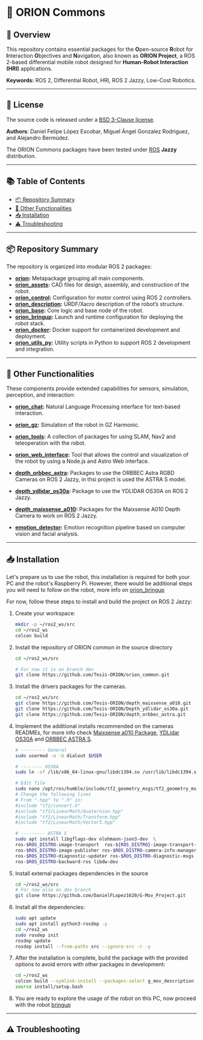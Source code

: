 # 🤖 ORION Commons

## 🌟 Overview

This repository contains essential packages for the **O**pen-source **R**obot for **I**nteraction **O**bjectives and **N**avigation, also known as **ORION Project**, a ROS 2-based differential mobile robot designed for **Human-Robot Interaction (HRI)** applications.

**Keywords:** ROS 2, Differential Robot, HRI, ROS 2 Jazzy, Low-Cost Robotics.

---

## 📝 License

The source code is released under a [BSD 3-Clause license](/LICENSE).

**Authors**: Daniel Felipe López Escobar, Miguel Ángel Gonzalez Rodriguez, and Alejandro Bermúdez.

The ORION Commons packages have been tested under [ROS](https://www.ros.org/) **Jazzy** distribution.

---

## 📚 Table of Contents

- [📦 Repository Summary](#-repository-summary)
- [🧩 Other Functionalities](#-other-functionalities)
- [📥 Installation](#-installation)
- [⚠️ Troubleshooting](#️-troubleshooting)

---

## 📦 Repository Summary

The repository is organized into modular ROS 2 packages:

- **[orion](/orion/README.md):** Metapackage grouping all main components.
- **[orion_assets](/orion_assets/README.md):** CAD files for design, assembly, and construction of the robot.
- **[orion_control](/orion_control/README.md):** Configuration for motor control using ROS 2 controllers.
- **[orion_description](/orion_description/README.md):** URDF/Xacro description of the robot’s structure.
- **[orion_base](/orion_base/README.md):** Core logic and base node of the robot.
- **[orion_bringup](/orion_bringup/README.md):** Launch and runtime configuration for deploying the robot stack.
- **[orion_docker](/orion_docker/README.md):** Docker support for containerized development and deployment.
- **[orion_utils_py](/orion_utils_py/README.md):** Utility scripts in Python to support ROS 2 development and integration.

---

## 🧩 Other Functionalities

These components provide extended capabilities for sensors, simulation, perception, and interaction:

- **[orion_chat](https://github.com/Tesis-ORION/orion_chat):** Natural Language Processing interface for text-based interaction.

- **[orion_gz](https://github.com/Tesis-ORION/orion_gz):** Simulation of the robot in GZ Harmonic.

- **[orion_tools](https://github.com/Tesis-ORION/orion_tools):** A collection of packages for using SLAM, Nav2 and teleoperation with the robot.

- **[orion_web_interface](https://github.com/Tesis-ORION/orion_web_interface):** Tool that allows the control and visualization of the robot by using a Node.js and Astro Web interface.

- **[depth_orbbec_astra](https://github.com/Tesis-ORION/depth_orbbec_astra):** Packages to use the ORBBEC Astra RGBD Cameras on ROS 2 Jazzy, in thsi project is used the ASTRA S model.

- **[depth_ydlidar_os30a](https://github.com/Tesis-ORION/Depth_ydlidar_os30a):** Package to use the YDLIDAR OS30A on ROS 2 Jazzy.

- **[depth_maixsense_a010](https://github.com/Tesis-ORION/depth_maixsense_a010):** Packages for the Maixsense A010 Depth Camera to work on ROS 2 Jazzy.

- **[emotion_detector](https://github.com/Tesis-ORION/emotion_detector):** Emotion recognition pipeline based on computer vision and facial analysis.

---

## 📥 Installation

Let's prepare us to use the robot, this installation is required for both your PC and the robot's Raspberry Pi. However, there would be additional steps you will need to follow on the robot, more info on [orion_bringup](/orion_bringup/README.md)

For now, follow these steps to install and build the project on ROS 2 Jazzy:

1. Create your workspace:

    ~~~bash
    mkdir -p ~/ros2_ws/src
    cd ~/ros2_ws
    colcon build
    ~~~

2. Install the repository of ORION common in the source directory

    ~~~bash
    cd ~/ros2_ws/src

    # For now it is on branch dev
    git clone https://github.com/Tesis-ORION/orion_common.git
    ~~~

3. Install the drivers packages for the cameras.

    ~~~bash
    cd ~/ros2_ws/src
    git clone https://github.com/Tesis-ORION/depth_maixsense_a010.git
    git clone https://github.com/Tesis-ORION/Depth_ydlidar_os30a.git
    git clone https://github.com/Tesis-ORION/depth_orbbec_astra.git
    ~~~

4. Implement the additional installs recommended on the cameras READMEs, for more info check [Maixsense a010 Package](https://github.com/Tesis-ORION/depth_maixsense_a010), [YDLidar OS30A](https://github.com/Tesis-ORION/Depth_ydlidar_os30a) and [ORBBEC ASTRA S](https://github.com/Tesis-ORION/depth_orbbec_astra).

    ~~~bash
    # --------- General 
    sudo usermod -a -G dialout $USER

    # -------- OS30A
    sudo ln -sf /lib/x86_64-linux-gnu/libdc1394.so /usr/lib/libdc1394.so.22
    
    # Edit file
    sudo nano /opt/ros/humble/include/tf2_geometry_msgs/tf2_geometry_msgs/tf2_geometry_msgs.hpp
    # Change the following lines
    # From ".hpp" to ".h" in:
    #include "tf2/convert.h"
    #include "tf2/LinearMath/Quaternion.hpp"
    #include "tf2/LinearMath/Transform.hpp"
    #include "tf2/LinearMath/Vector3.hpp"

    # --------- ASTRA S
    sudo apt install libgflags-dev nlohmann-json3-dev  \
    ros-$ROS_DISTRO-image-transport  ros-${ROS_DISTRO}-image-transport-plugins ros-${ROS_DISTRO}-compressed-image-transport \
    ros-$ROS_DISTRO-image-publisher ros-$ROS_DISTRO-camera-info-manager \
    ros-$ROS_DISTRO-diagnostic-updater ros-$ROS_DISTRO-diagnostic-msgs ros-$ROS_DISTRO-statistics-msgs \
    ros-$ROS_DISTRO-backward-ros libdw-dev
    ~~~

5. Install external packages dependencies in the source

    ~~~bash
    cd ~/ros2_ws/src
    # For now also on dev branch
    git clone https://github.com/DanielFLopez1620/G-Mov_Project.git
    ~~~

6. Install all the dependencies:

    ~~~bash
    sudo apt update
    sudo apt install python3-rosdep -y
    cd ~/ros2_ws
    sudo rosdep init
    rosdep update
    rosdep install --from-paths src --ignore-src -r -y
    ~~~

7. After the installation is complete, build the package with the provided options to avoid errors with other packages in development:

    ~~~bash
    cd ~/ros2_ws
    colcon build --symlink-install --packages-select g_mov_description orion orion_description orion_control
    source install/setup.bash
    ~~~

8. You are ready to explore the usage of the robot on this PC, now proceed with the robot [bringup](/orion_bringup/README.md)

---

## ⚠️ Troubleshooting
